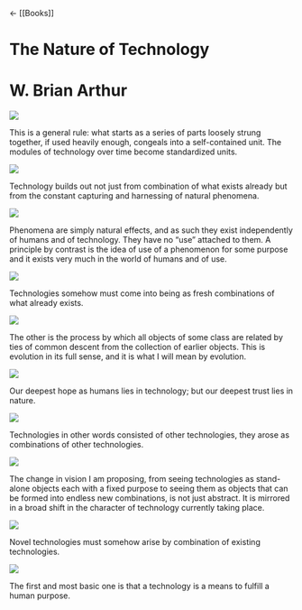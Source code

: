 ← [[Books]]




# The Nature of Technology

# W. Brian Arthur

![](https://readwise-assets.s3.amazonaws.com/static/images/new_icons/chevron-down-alt-thin.a0ebfe57a28f.svg)

This is a general rule: what starts as a series of parts loosely strung together, if used heavily enough, congeals into a self-contained unit. The modules of technology over time become standardized units.

![](https://readwise-assets.s3.amazonaws.com/static/images/new_icons/chevron-down-alt-thin.a0ebfe57a28f.svg)

Technology builds out not just from combination of what exists already but from the constant capturing and harnessing of natural phenomena.

![](https://readwise-assets.s3.amazonaws.com/static/images/new_icons/chevron-down-alt-thin.a0ebfe57a28f.svg)

Phenomena are simply natural effects, and as such they exist independently of humans and of technology. They have no “use” attached to them. A principle by contrast is the idea of use of a phenomenon for some purpose and it exists very much in the world of humans and of use.

![](https://readwise-assets.s3.amazonaws.com/static/images/new_icons/chevron-down-alt-thin.a0ebfe57a28f.svg)

Technologies somehow must come into being as fresh combinations of what already exists.

![](https://readwise-assets.s3.amazonaws.com/static/images/new_icons/chevron-down-alt-thin.a0ebfe57a28f.svg)

The other is the process by which all objects of some class are related by ties of common descent from the collection of earlier objects. This is evolution in its full sense, and it is what I will mean by evolution.

![](https://readwise-assets.s3.amazonaws.com/static/images/new_icons/chevron-down-alt-thin.a0ebfe57a28f.svg)

Our deepest hope as humans lies in technology; but our deepest trust lies in nature.

![](https://readwise-assets.s3.amazonaws.com/static/images/new_icons/chevron-down-alt-thin.a0ebfe57a28f.svg)

Technologies in other words consisted of other technologies, they arose as combinations of other technologies.

![](https://readwise-assets.s3.amazonaws.com/static/images/new_icons/chevron-down-alt-thin.a0ebfe57a28f.svg)

The change in vision I am proposing, from seeing technologies as stand-alone objects each with a fixed purpose to seeing them as objects that can be formed into endless new combinations, is not just abstract. It is mirrored in a broad shift in the character of technology currently taking place.

![](https://readwise-assets.s3.amazonaws.com/static/images/new_icons/chevron-down-alt-thin.a0ebfe57a28f.svg)

Novel technologies must somehow arise by combination of existing technologies.

![](https://readwise-assets.s3.amazonaws.com/static/images/new_icons/chevron-down-alt-thin.a0ebfe57a28f.svg)

The first and most basic one is that a technology is a means to fulfill a human purpose.